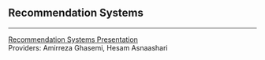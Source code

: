 ## **Recommendation Systems**

---

[Recommendation Systems Presentation](https://docs.google.com/presentation/d/1zFVcrpWmhGjZlPVpP969kfOtkMsdkkF7C_WsDwCQb7Q/edit?usp=sharing)  
Providers: Amirreza Ghasemi, Hesam Asnaashari
